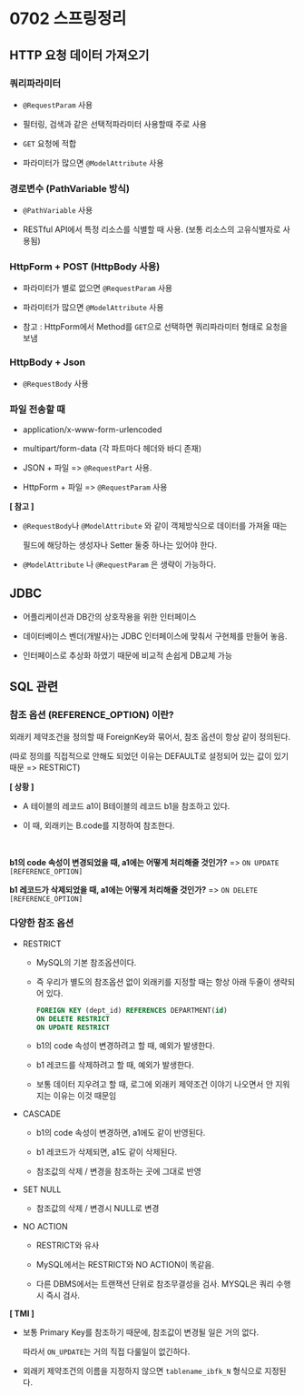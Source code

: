 # 0702 스프링정리

## HTTP 요청 데이터 가져오기

### 쿼리파라미터 

- `@RequestParam` 사용

- 필터링, 검색과 같은 선택적파라미터 사용할때 주로 사용

- `GET` 요청에 적합

- 파라미터가 많으면 `@ModelAttribute` 사용

### 경로변수 (PathVariable 방식)

- `@PathVariable` 사용

- RESTful API에서 특정 리소스를 식별할 때 사용. (보통 리소스의 고유식별자로 사용됨)

### HttpForm + POST (HttpBody 사용)

- 파라미터가 별로 없으면 `@RequestParam` 사용

- 파라미터가 많으면 `@ModelAttribute` 사용

- 참고 : HttpForm에서 Method를 `GET`으로 선택하면 쿼리파라미터 형태로 요청을 보냄

### HttpBody + Json

- `@RequestBody` 사용

### 파일 전송할 때

- application/x-www-form-urlencoded

- multipart/form-data (각 파트마다 헤더와 바디 존재)

- JSON + 파일 => `@RequestPart` 사용. 

- HttpForm + 파일 => `@RequestParam` 사용


**[ 참고 ]**

- `@RequestBody`나 `@ModelAttribute` 와 같이 객체방식으로 데이터를 가져올 때는 

   필드에 해당하는 생성자나 Setter 둘중 하나는 있어야 한다.

- `@ModelAttribute` 나 `@RequestParam` 은 생략이 가능하다.



## JDBC

- 어플리케이션과 DB간의 상호작용을 위한 인터페이스

- 데이터베이스 벤더(개발사)는 JDBC 인터페이스에 맞춰서 구현체를 만들어 놓음.

- 인터페이스로 추상화 하였기 때문에 비교적 손쉽게 DB교체 가능


## SQL 관련

### 참조 옵션 (REFERENCE_OPTION) 이란?

외래키 제약조건을 정의할 때 ForeignKey와 묶어서, 참조 옵션이 항상 같이 정의된다.

(따로 정의를 직접적으로 안해도 되었던 이유는 DEFAULT로 설정되어 있는 값이 있기 때문 => RESTRICT)


**[ 상황 ]**

- A 테이블의 레코드 a1이 B테이블의 레코드 b1을 참조하고 있다. 

- 이 때, 외래키는 B.code를 지정하여 참조한다.

<br>

**b1의 code 속성이 변경되었을 때, a1에는 어떻게 처리해줄 것인가?** => `ON UPDATE [REFERENCE_OPTION]`

**b1 레코드가 삭제되었을 때, a1에는 어떻게 처리해줄 것인가?** => `ON DELETE [REFERENCE_OPTION]`


### 다양한 참조 옵션

- RESTRICT

    - MySQL의 기본 참조옵션이다.

    - 즉 우리가 별도의 참조옵션 없이 외래키를 지정할 때는 항상 아래 두줄이 생략되어 있다.

        ```sql
        FOREIGN KEY (dept_id) REFERENCES DEPARTMENT(id)
        ON DELETE RESTRICT
        ON UPDATE RESTRICT
        ```

    - b1의 code 속성이 변경하려고 할 때, 예외가 발생한다.

    - b1 레코드를 삭제하려고 할 때, 예외가 발생한다. 

    - 보통 데이터 지우려고 할 때, 로그에 외래키 제약조건 이야기 나오면서 안 지워지는 이유는 이것 때문임

- CASCADE

    - b1의 code 속성이 변경하면, a1에도 같이 반영된다.

    - b1 레코드가 삭제되면, a1도 같이 삭제된다.  

    - 참조값의 삭제 / 변경을 참조하는 곳에 그대로 반영

- SET NULL

    - 참조값의 삭제 / 변경시 NULL로 변경

- NO ACTION

    - RESTRICT와 유사

    - MySQL에서는 RESTRICT와 NO ACTION이 똑같음.

    - 다른 DBMS에서는 트랜잭션 단위로 참조무결성을 검사. MYSQL은 쿼리 수행시 즉시 검사.


**[ TMI ]**

- 보통 Primary Key를 참조하기 때문에, 참조값이 변경될 일은 거의 없다.

    따라서 `ON_UPDATE`는 거의 직접 다룰일이 없긴하다.


- 외래키 제약조건의 이름을 지정하지 않으면 `tablename_ibfk_N` 형식으로 지정된다.